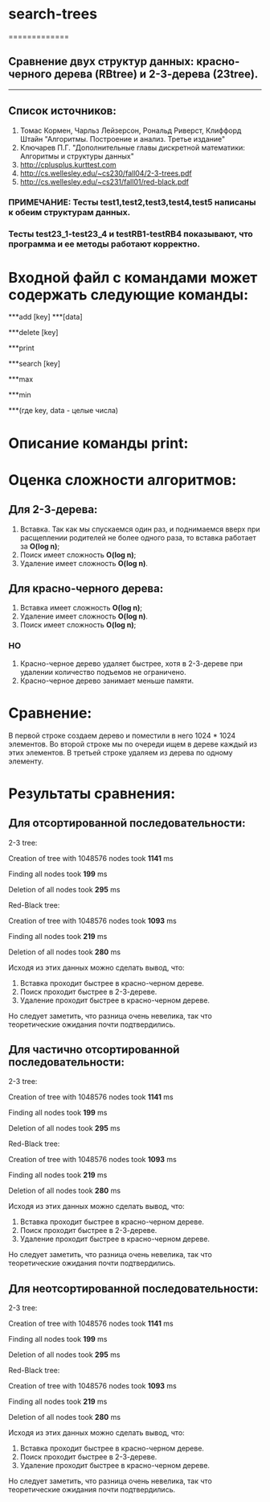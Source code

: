 # search-trees
=============
## Сравнение двух структур данных: красно-черного дерева (RBtree) и 2-3-дерева (23tree).
-------------------
## Список источников:
1. Томас Кормен, Чарльз Лейзерсон, Рональд Риверст, Клиффорд Штайн "Алгоритмы. Построение и анализ. Третье издание"
2. Ключарев П.Г. "Дополнительные главы дискретной математики: Алгоритмы и структуры данных"
3. http://cplusplus.kurttest.com
4. http://cs.wellesley.edu/~cs230/fall04/2-3-trees.pdf
5. http://cs.wellesley.edu/~cs231/fall01/red-black.pdf



### ПРИМЕЧАНИЕ: Тесты test1,test2,test3,test4,test5 написаны к обеим структурам данных. 
### Тесты test23_1-test23_4 и testRB1-testRB4 показывают, что программа и ее методы работают корректно.

# Входной файл с командами может содержать следующие команды:

***add [key] ***[data]

***delete [key]

***print

***search [key]

***max

***min

***(где key, data - целые числа)

# Описание команды print:


# Оценка сложности алгоритмов:
## Для 2-3-дерева:
1.	Вставка.
    Так как мы спускаемся один раз, и поднимаемся вверх при расщеплении родителей не более одного раза, то вставка работает за **O(log n)**;
2.	Поиск имеет сложность **O(log n)**;
3.	Удаление имеет сложность **O(log n)**.

## Для красно-черного дерева:
1.	Вставка имеет сложность **O(log n)**;
2.	Удаление имеет сложность **O(log n)**.
3.	Поиск имеет сложность **O(log n)**;

### НО

1.	Красно-черное дерево удаляет быстрее, хотя в 2-3-дереве при удалении количество подъемов не ограничено.
2.	Красно-черное дерево занимает меньше памяти.

# Сравнение:
 
В первой строке создаем дерево и поместили в него 1024 * 1024 элементов. 
Во второй строке мы по очереди ищем в дереве каждый из этих элементов.
В третьей строке удаляем из дерева по одному элементу.

# Результаты сравнения:
 
##  Для отсортированной последовательности:

2-3 tree:

Creation of tree with 1048576 nodes took **1141** ms

Finding all nodes took **199** ms

Deletion of all nodes took **295** ms

Red-Black tree:

Creation of tree with 1048576 nodes took **1093** ms

Finding all nodes took **219** ms

Deletion of all nodes took **280** ms


Исходя из этих данных можно сделать вывод, что: 
1. Вставка проходит быстрее в красно-черном дереве.
2. Поиск проходит быстрее в 2-3-дереве.
3. Удаление проходит быстрее в красно-черном дереве.

Но следует заметить, что разница очень невелика, так что теоретические ожидания почти подтвердились.

##  Для частично отсортированной последовательности:

2-3 tree:

Creation of tree with 1048576 nodes took **1141** ms

Finding all nodes took **199** ms

Deletion of all nodes took **295** ms

Red-Black tree:

Creation of tree with 1048576 nodes took **1093** ms

Finding all nodes took **219** ms

Deletion of all nodes took **280** ms


Исходя из этих данных можно сделать вывод, что: 
1. Вставка проходит быстрее в красно-черном дереве.
2. Поиск проходит быстрее в 2-3-дереве.
3. Удаление проходит быстрее в красно-черном дереве.

Но следует заметить, что разница очень невелика, так что теоретические ожидания почти подтвердились.


##  Для неотсортированной последовательности:

2-3 tree:

Creation of tree with 1048576 nodes took **1141** ms

Finding all nodes took **199** ms

Deletion of all nodes took **295** ms

Red-Black tree:

Creation of tree with 1048576 nodes took **1093** ms

Finding all nodes took **219** ms

Deletion of all nodes took **280** ms


Исходя из этих данных можно сделать вывод, что: 
1. Вставка проходит быстрее в красно-черном дереве.
2. Поиск проходит быстрее в 2-3-дереве.
3. Удаление проходит быстрее в красно-черном дереве.

Но следует заметить, что разница очень невелика, так что теоретические ожидания почти подтвердились.




